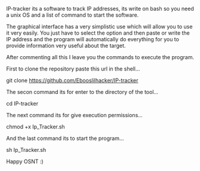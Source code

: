IP-tracker its a software to track IP addresses, its write on bash so you need a unix OS and a list of command to start the software.

The graphical interface has a very simplistic use which will allow you to use it very easily. You just have to select the option and then paste or write the IP address and the program will automatically do everything for you to provide information very useful about the target.

After commenting all this I leave you the commands to execute the program.

First to clone the repository paste this url in the shell...

git clone https://github.com/Ebooslilhacker/IP-tracker

The secon command its for enter to the directory of the tool...

cd IP-tracker

The next command its for give execution permissions...

chmod +x Ip_Tracker.sh

And the last command its to start the program...

sh Ip_Tracker.sh




Happy OSNT :)
